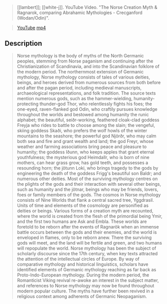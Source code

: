 > [[lambert]]; [[white-j]]. YouTube Video. "The Norse Creation Myth & Ragnarok, comparing Abrahamic Mythologies - Crecganford (Wodan/Odin)". 

> [YouTube](https://youtu.be/3AeMioC1A24)
> [mp4](lambert-white-j2021-norse.mp4)

## Description
> Norse mythology is the body of myths of the North Germanic peoples, stemming from Norse paganism and continuing after the Christianization of Scandinavia, and into the Scandinavian folklore of the modern period. The northernmost extension of Germanic mythology, Norse mythology consists of tales of various deities, beings, and heroes derived from numerous sources from both before and after the pagan period, including medieval manuscripts, archaeological representations, and folk tradition. The source texts mention numerous gods, such as the hammer-wielding, humanity-protecting thunder-god Thor, who relentlessly fights his foes; the one-eyed, raven-flanked god Odin, who craftily pursues knowledge throughout the worlds and bestowed among humanity the runic alphabet; the beautiful, seiðr-working, feathered cloak-clad goddess Freyja who rides to battle to choose among the slain; the vengeful, skiing goddess Skaði, who prefers the wolf howls of the winter mountains to the seashore; the powerful god Njörðr, who may calm both sea and fire and grant wealth and land; the god Freyr, whose weather and farming associations bring peace and pleasure to humanity; the goddess Iðunn, who keeps apples that grant eternal youthfulness; the mysterious god Heimdallr, who is born of nine mothers, can hear grass grow, has gold teeth, and possesses a resounding horn; the jötunn Loki, who brings tragedy to the gods by engineering the death of the goddess Frigg's beautiful son Baldr; and numerous other deities. Most of the surviving mythology centres on the plights of the gods and their interaction with several other beings, such as humanity and the jötnar, beings who may be friends, lovers, foes or family members of the gods. The cosmos in Norse mythology consists of Nine Worlds that flank a central sacred tree, Yggdrasil. Units of time and elements of the cosmology are personified as deities or beings. Various forms of a creation myth are recounted, where the world is created from the flesh of the primordial being Ymir, and the first two humans are Ask and Embla. These worlds are foretold to be reborn after the events of Ragnarök when an immense battle occurs between the gods and their enemies, and the world is enveloped in flames, only to be reborn anew. There the surviving gods will meet, and the land will be fertile and green, and two humans will repopulate the world. Norse mythology has been the subject of scholarly discourse since the 17th century, when key texts attracted the attention of the intellectual circles of Europe. By way of comparative mythology and historical linguistics, scholars have identified elements of Germanic mythology reaching as far back as Proto-Indo-European mythology. During the modern period, the Romanticist Viking revival re-awoke an interest in the subject matter, and references to Norse mythology may now be found throughout modern popular culture. The myths have further been revived in a religious context among adherents of Germanic Neopaganism.